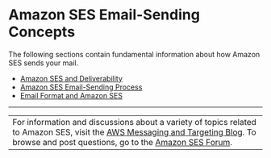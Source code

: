 # Amazon SES Email\-Sending Concepts<a name="sending-email-concepts"></a>

The following sections contain fundamental information about how Amazon SES sends your mail\.
+ [Amazon SES and Deliverability](deliverability-and-ses.md)
+ [Amazon SES Email\-Sending Process](sending-email-with-ses.md)
+ [Email Format and Amazon SES](email-format.md)


****  

|  | 
| --- |
| For information and discussions about a variety of topics related to Amazon SES, visit the [AWS Messaging and Targeting Blog](https://aws.amazon.com//blogs/messaging-and-targeting/)\. To browse and post questions, go to the [Amazon SES Forum](https://forums.aws.amazon.com/forum.jspa?forumID=90)\. | 